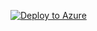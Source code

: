[![Deploy to Azure](https://aka.ms/deploytoazurebutton)](https%3A%2F%2Fraw.githubusercontent.com%2FRiya51Gupta%2Fdeploytoazure%2Fmain%2FScript%2520lighthouse.json)
